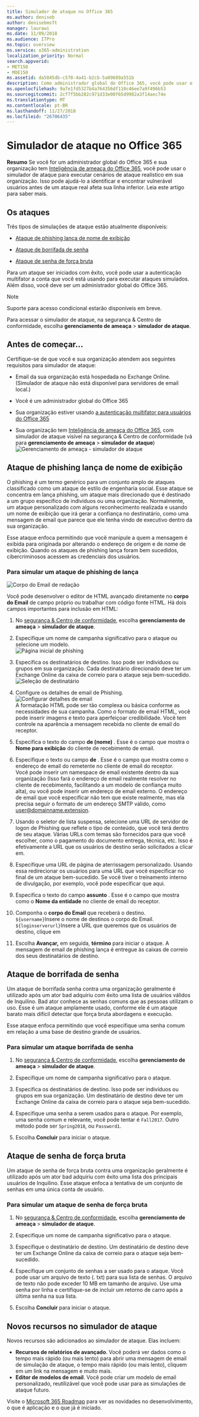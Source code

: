 ```yaml
---
title: Simulador de ataque no Office 365
ms.author: deniseb
author: denisebmsft
manager: laurawi
ms.date: 11/09/2018
ms.audience: ITPro
ms.topic: overview
ms.service: o365-administration
localization_priority: Normal
search.appverid:
- MET150
- MOE150
ms.assetid: da5845db-c578-4a41-b2cb-5a09689a551b
description: Como administrador global do Office 365, você pode usar o simulador de ataque para executar cenários de ataque realístico em sua organização. Isso pode ajudá-lo a identificar e encontrar vulnerável usuários antes de um ataque real atinge seu negócio.
ms.openlocfilehash: 9a7e1fd5327b4a764356df110c46ee7a9f496b53
ms.sourcegitcommit: 2cf7f5bb282c971d33e00f65d9982a3f14aec74e
ms.translationtype: MT
ms.contentlocale: pt-BR
ms.lasthandoff: 11/27/2018
ms.locfileid: "26706435"
---
```

# <a name="attack-simulator-in-office-365"></a>Simulador de ataque no Office 365

**Resumo** Se você for um administrador global do Office 365 e sua organização tem [Inteligência de ameaça do Office 365](office-365-ti.md), você pode usar o simulador de ataque para executar cenários de ataque realístico em sua organização. Isso pode ajudá-lo a identificar e encontrar vulnerável usuários antes de um ataque real afeta sua linha inferior. Leia este artigo para saber mais.
  
## <a name="the-attacks"></a>Os ataques

Três tipos de simulações de ataque estão atualmente disponíveis:
  
- [Ataque de phishing lança de nome de exibição](attack-simulator.md#spearphish)
    
- [Ataque de borrifada de senha](attack-simulator.md#passwordspray)
    
- [Ataque de senha de força bruta](attack-simulator.md#bruteforce)
    
Para um ataque ser iniciados com êxito, você pode usar a autenticação multifator a conta que você está usando para executar ataques simulados. Além disso, você deve ser um administrador global do Office 365.
  
> [!NOTE]
> Suporte para acesso condicional estarão disponíveis em breve. 
  
Para acessar o simulador de ataque, na segurança &amp; Centro de conformidade, escolha **gerenciamento de ameaça** \> **simulador de ataque**.
  
## <a name="before-you-begin"></a>Antes de começar...

Certifique-se de que você e sua organização atendem aos seguintes requisitos para simulador de ataque:
      
- Email da sua organização está hospedada no Exchange Online. (Simulador de ataque não está disponível para servidores de email local.)
    
- Você é um administrador global do Office 365
    
- Sua organização estiver usando [a autenticação multifator para usuários do Office 365](https://docs.microsoft.com/office365/admin/security-and-compliance/set-up-multi-factor-authentication&view=o365-worldwide)
 
- Sua organização tem [Inteligência de ameaça do Office 365](office-365-ti.md), com simulador de ataque visível na segurança &amp; Centro de conformidade (vá para **gerenciamento de ameaça** \> **simulador de ataque**)<br/>![Gerenciamento de ameaça - simulador de ataque](media/ThreatMgmt-AttackSimulator.png)

    
## <a name="display-name-spear-phishing-attack"></a>Ataque de phishing lança de nome de exibição

O phishing é um termo genérico para um conjunto amplo de ataques classificado como um ataque de estilo de engenharia social. Esse ataque se concentra em lança phishing, um ataque mais direcionado que é destinado a um grupo específico de indivíduos ou uma organização. Normalmente, um ataque personalizado com alguns reconhecimento realizada e usando um nome de exibição que irá gerar a confiança no destinatário, como uma mensagem de email que parece que ele tenha vindo de executivo dentro da sua organização.
  
Esse ataque enfoca permitindo que você manipule a quem a mensagem é exibida para originada por alterando o endereço de origem e de nome de exibição. Quando os ataques de phishing lança foram bem sucedidos, cibercriminosos acessem as credenciais dos usuários.
  
### <a name="to-simulate-a-spear-phishing-attack"></a>Para simular um ataque de phishing de lança

![Corpo do Email de redação](media/9bd65af4-1f9d-45c1-8c06-796d7ccfd425.jpg)
  
Você pode desenvolver o editor de HTML avançado diretamente no **corpo do Email** de campo próprio ou trabalhar com código fonte HTML. Há dois campos importantes para inclusão em HTML: 
  
1. No [segurança &amp; Centro de conformidade](https://security.microsoft.com), escolha **gerenciamento de ameaça** \> **simulador de ataque**.
    
2. Especifique um nome de campanha significativo para o ataque ou selecione um modelo. <br/>![Página inicial de phishing](media/5e93b3cc-5981-462f-8b45-bdf85d97f1b8.jpg)
  
3. Especifica os destinatários de destino. Isso pode ser indivíduos ou grupos em sua organização. Cada destinatário direcionado deve ter um Exchange Online da caixa de correio para o ataque seja bem-sucedido. <br/>![Seleção de destinatário](media/faf8c2e0-6175-4cd7-8265-0c8e727f4d0f.jpg)
  
4. Configure os detalhes de email de Phishing. <br/>![Configurar detalhes de email](media/f043608f-f8ce-4aae-be28-86e8ecc524a9.jpg)<br/>A formatação HTML pode ser tão complexa ou básica conforme as necessidades de sua campanha. Como o formato de email HTML, você pode inserir imagens e texto para aperfeiçoar credibilidade. Você tem controle na aparência a mensagem recebida no cliente de email do receptor.
    
5. Especifica o texto do campo **de (nome)** . Esse é o campo que mostra o **Nome para exibição** do cliente de recebimento de email. 
    
6. Especifique o texto ou campo **de** . Esse é o campo que mostra como o endereço de email do remetente no cliente de email do receptor.<br/>Você pode inserir um namespace de email existente dentro da sua organização (Isso fará o endereço de email realmente resolver no cliente de recebimento, facilitando a um modelo de confiança muito alta), ou você pode inserir um endereço de email externo. O endereço de email que você especificar não tem que existe realmente, mas ela precisa seguir o formato de um endereço SMTP válido, como user@domainname.extension. 
  
7. Usando o seletor de lista suspensa, selecione uma URL de servidor de logon de Phishing que reflete o tipo de conteúdo, que você terá dentro de seu ataque. Várias URLs com temas são fornecidos para que você escolher, como o pagamento do documento entrega, técnica, etc. Isso é efetivamente a URL que os usuários de destino serão solicitados a clicar em.
    
8. Especifique uma URL de página de aterrissagem personalizado. Usando essa redirecionar os usuários para uma URL que você especificar no final de um ataque bem-sucedido. Se você tiver o treinamento interno de divulgação, por exemplo, você pode especificar que aqui.
    
9. Especifica o texto do campo **assunto** . Esse é o campo que mostra como o **Nome da entidade** no cliente de email do receptor. 
    
10. Componha o **corpo do Email** que receberá o destino. <br/>`${username}`Insere o nome de destinos o corpo do Email. <br/>`${loginserverurl}`Insere a URL que queremos que os usuários de destino, clique em 
    
11. Escolha **Avançar,** em seguida, **término** para iniciar o ataque. A mensagem de email de phishing lança é entregue às caixas de correio dos seus destinatários de destino. 
    
## <a name="password-spray-attack"></a>Ataque de borrifada de senha

Um ataque de borrifada senha contra uma organização geralmente é utilizado após um ator bad adquiriu com êxito uma lista de usuários válidos de Inquilino. Bad ator conhece as senhas comuns que as pessoas utilizam o uso. Esse é um ataque amplamente usado, conforme ele é um ataque barato mais difícil detectar que força bruta abordagens e execução.
  
Esse ataque enfoca permitindo que você especifique uma senha comum em relação a uma base de destino grande de usuários.
  
### <a name="to-simulate-a-password-spray-attack"></a>Para simular um ataque borrifada de senha

1. No [segurança &amp; Centro de conformidade](https://security.microsoft.com), escolha **gerenciamento de ameaça** \> **simulador de ataque**.
    
2. Especifique um nome de campanha significativo para o ataque.
    
3. Especifica os destinatários de destino. Isso pode ser indivíduos ou grupos em sua organização. Um destinatário de destino deve ter um Exchange Online da caixa de correio para o ataque seja bem-sucedido.
    
4. Especifique uma senha a serem usados para o ataque. Por exemplo, uma senha comum e relevante, você pode tentar é `Fall2017`. Outro método pode ser `Spring2018`, ou `Password1`.
    
5. Escolha **Concluir** para iniciar o ataque. 
    
## <a name="brute-force-password-attack"></a>Ataque de senha de força bruta

Um ataque de senha de força bruta contra uma organização geralmente é utilizado após um ator bad adquiriu com êxito uma lista dos principais usuários de Inquilino. Esse ataque enfoca a tentativa de um conjunto de senhas em uma única conta de usuário.
  
### <a name="to-simulate-a-brute-force-password-attack"></a>Para simular um ataque de senha de força bruta

1. No [segurança &amp; Centro de conformidade](https://security.microsoft.com), escolha **gerenciamento de ameaça** \> **simulador de ataque**.
    
2. Especifique um nome de campanha significativo para o ataque.
    
3. Especifique o destinatário de destino. Um destinatário de destino deve ter um Exchange Online da caixa de correio para o ataque seja bem-sucedido.
    
4. Especifique um conjunto de senhas a ser usado para o ataque. Você pode usar um arquivo de texto (. txt) para sua lista de senhas. O arquivo de texto não pode exceder 10 MB em tamanho de arquivo. Use uma senha por linha e certifique-se de incluir um retorno de carro após a última senha na sua lista.
    
5. Escolha **Concluir** para iniciar o ataque. 
    
## <a name="new-features-in-attack-simulator"></a>Novos recursos no simulador de ataque

Novos recursos são adicionados ao simulador de ataque. Elas incluem:
- **Recursos de relatórios de avançado**. Você poderá ver dados como o tempo mais rápido (ou mais lento) para abrir uma mensagem de email de simulação de ataque, o tempo mais rápido (ou mais lento), cliquem em um link na mensagem e muito mais.
- **Editor de modelos de email**. Você pode criar um modelo de email personalizado, reutilizável que você pode usar para as simulações de ataque futuro.

Visite o [Microsoft 365 Roadmap](https://www.microsoft.com/microsoft-365/roadmap) para ver as novidades no desenvolvimento, o que é aplicação e o que já é iniciado.



